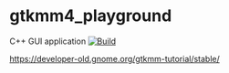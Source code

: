 # gtkmm4_playground
C++ GUI application
[![Build](https://github.com/incyi/gtkmm4_playground/actions/workflows/build.yml/badge.svg)](https://github.com/incyi/gtkmm4_playground/actions/workflows/build.yml)

https://developer-old.gnome.org/gtkmm-tutorial/stable/
